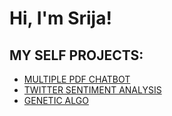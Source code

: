 <h1>Hi, I'm Srija! </h1>

<h2> MY SELF PROJECTS:</h2>


  - [MULTIPLE PDF CHATBOT](https://github.com/srija1122/Multiple_pdf_chatbot/tree/main)
  - [TWITTER SENTIMENT ANALYSIS](https://github.com/joshmadakor1/Algorithms-Practice)
  - [GENETIC ALGO](https://github.com/srija1122/Genetic_algo/tree/main)




